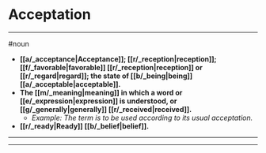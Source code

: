 # Acceptation
---
#noun
- **[[a/_acceptance|Acceptance]]; [[r/_reception|reception]]; [[f/_favorable|favorable]] [[r/_reception|reception]] or [[r/_regard|regard]]; the state of [[b/_being|being]] [[a/_acceptable|acceptable]].**
- **The [[m/_meaning|meaning]] in which a word or [[e/_expression|expression]] is understood, or [[g/_generally|generally]] [[r/_received|received]].**
	- _Example: The term is to be used according to its usual acceptation._
- **[[r/_ready|Ready]] [[b/_belief|belief]].**
---
---
